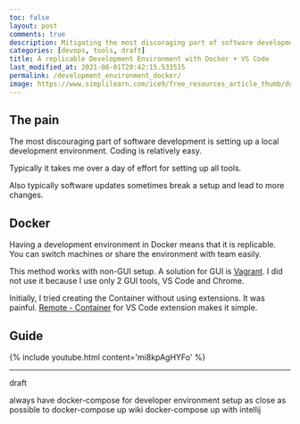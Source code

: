 ```yaml
---
toc: false
layout: post
comments: true
description: Mitigating the most discoraging part of software development
categories: [devops, tools, draft]
title: A replicable Development Environment with Docker + VS Code
last_modified_at: 2021-08-01T20:42:15.533515
permalink: /development_environment_docker/
image: https://www.simplilearn.com/ice9/free_resources_article_thumb/docker_tutorial_basic_concepts_verview.jpg
---
```


## The pain
The most discouraging part of software development is setting up a local development environment. Coding is relatively easy.

Typically it takes me over a day of effort for setting up all tools.

Also typically software updates sometimes break a setup and lead to more changes.

## Docker

Having a development environment in Docker means that it is replicable. You can switch machines or share the environment with team easily.

This method works with non-GUI setup. A solution for GUI is [Vagrant](https://www.vagrantup.com/). I did not use it because I use only 2 GUI tools, VS Code and Chrome.

Initially, I tried creating the Container without using extensions. It was painful. [Remote - Container](https://marketplace.visualstudio.com/items?itemName=ms-vscode-remote.remote-containers) for VS Code extension makes it simple.

## Guide

{% include youtube.html content='mi8kpAgHYFo' %}

---

draft 

always have docker-compose for developer environment setup
as close as possible to docker-compose up
wiki
docker-compose up with intellij